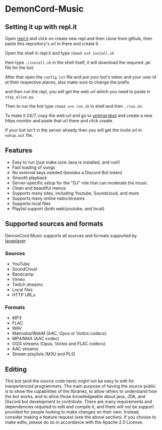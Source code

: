 # DemonCord-Music

## Setting it up with repl.it

Open <a href="https://repl.it/~">repl.it</a> and click on create new repl and then clone from github, then paste this repository's url in there and create it.

Open the shell in repl.it and type `chmod u+X install.sh` 

then type `./install.sh` in the shell itself, it will download the required .jar file for the bot.

After that open the `config.txt` file and put your bot's token and your user id at their respective places, also make sure to change the prefix.

and then run the repl, you will get the web url which you need to paste in `stay_alive.py`.

Then to run the bot type `chmod u+x run.sh` in shell and then `./run.sh`.

To make it 24/7, copy the web url and go to  <a  href="https://uptimerobot.com">uptimerobot</a> and create a new https monitor and paste that url there and click create. 

If your bot isn't in the server already then you will get the invite url in `nohup.out` file.

## Features
  * Easy to run (just make sure Java is installed, and run!)
  * Fast loading of songs
  * No external keys needed (besides a Discord Bot token)
  * Smooth playback
  * Server-specific setup for the "DJ" role that can moderate the music
  * Clean and beautiful menus
  * Supports many sites, including Youtube, Soundcloud, and more
  * Supports many online radio/streams
  * Supports local files
  * Playlist support (both web/youtube, and local)

## Supported sources and formats
DemonCord Music supports all sources and formats supported by [lavaplayer](https://github.com/sedmelluq/lavaplayer#supported-formats):
### Sources
  * YouTube
  * SoundCloud
  * Bandcamp
  * Vimeo
  * Twitch streams
  * Local files
  * HTTP URLs
### Formats
  * MP3
  * FLAC
  * WAV
  * Matroska/WebM (AAC, Opus or Vorbis codecs)
  * MP4/M4A (AAC codec)
  * OGG streams (Opus, Vorbis and FLAC codecs)
  * AAC streams
  * Stream playlists (M3U and PLS)

## Editing
This bot (and the source code here) might not be easy to edit for inexperienced programmers. The main purpose of having the source public is to show the capabilities of the libraries, to allow others to understand how the bot works, and to allow those knowledgeable about java, JDA, and Discord bot development to contribute. There are many requirements and dependencies required to edit and compile it, and there will not be support provided for people looking to make changes on their own. Instead, consider making a feature request (see the above section). If you choose to make edits, please do so in accordance with the Apache 2.0 License.

